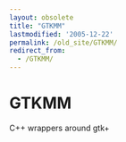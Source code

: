 ```yaml
---
layout: obsolete
title: "GTKMM"
lastmodified: '2005-12-22'
permalink: /old_site/GTKMM/
redirect_from:
  - /GTKMM/
---
```


GTKMM
=====

C++ wrappers around gtk+

